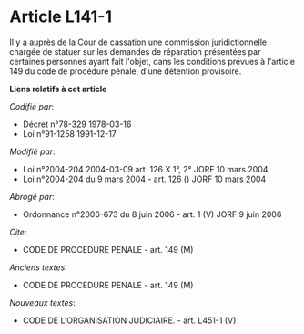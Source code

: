 # Article L141-1

Il y a auprès de la Cour de cassation une commission juridictionnelle chargée de statuer sur les demandes de réparation
présentées par certaines personnes ayant fait l'objet, dans les conditions prévues à l'article 149 du code de procédure
pénale, d'une détention provisoire.

**Liens relatifs à cet article**

_Codifié par_:

  - Décret n°78-329 1978-03-16
  - Loi n°91-1258 1991-12-17

_Modifié par_:

  - Loi n°2004-204 2004-03-09 art. 126 X 1°, 2° JORF 10 mars 2004
  - Loi n°2004-204 du 9 mars 2004 - art. 126 () JORF 10 mars 2004

_Abrogé par_:

  - Ordonnance n°2006-673 du 8 juin 2006 - art. 1 (V) JORF 9 juin 2006

_Cite_:

  - CODE DE PROCEDURE PENALE - art. 149 (M)

_Anciens textes_:

  - CODE DE PROCEDURE PENALE - art. 149 (M)

_Nouveaux textes_:

  - CODE DE L'ORGANISATION JUDICIAIRE. - art. L451-1 (V)
